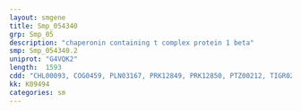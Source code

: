 ```yaml
---
layout: smgene
title: Smp_054340
grp: Smp_05
description: "chaperonin containing t complex protein 1 beta"
smp: Smp_054340.2
uniprot: "G4VQK2"
length:  1593
cdd: "CHL00093, COG0459, PLN03167, PRK12849, PRK12850, PTZ00212, TIGR02341, cd03336, cl02777, pfam00118"
kk: K09494
categories: sm
---
```

